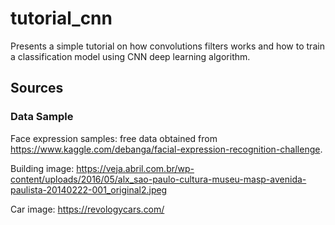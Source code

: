 # tutorial_cnn
Presents a simple tutorial on how convolutions filters works and how to train a classification model using CNN deep learning algorithm.

## Sources

### Data Sample

Face expression samples: free data obtained from  https://www.kaggle.com/debanga/facial-expression-recognition-challenge.

Building image: https://veja.abril.com.br/wp-content/uploads/2016/05/alx_sao-paulo-cultura-museu-masp-avenida-paulista-20140222-001_original2.jpeg

Car image: https://revologycars.com/
